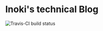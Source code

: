 
# Inoki's technical Blog

![Travis-CI build status](https://travis-ci.org/Inokinoki/inoki-blog.svg?branch=hexo)
